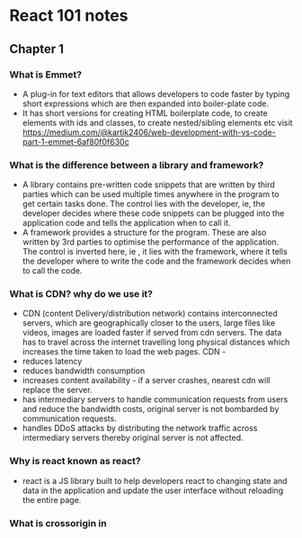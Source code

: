 # React 101 notes

## Chapter 1

### What is Emmet?
- A plug-in for text editors that allows developers to code faster by typing short expressions which are then expanded into boiler-plate code.
- It has short versions for creating HTML boilerplate code, to create elements with ids and classes, to create nested/sibling elements etc
  visit https://medium.com/@kartik2406/web-development-with-vs-code-part-1-emmet-6af80f0f630c

### What is the difference between a library and framework?
- A library contains pre-written code snippets that are written by third parties  which can be used multiple times anywhere in the program to get certain tasks done. The control lies with the developer, ie, the developer decides where these code snippets can be plugged into the application code and tells the application when to call it.
- A framework provides a structure for the program. These are also written by 3rd parties to optimise the performance of the application. The control is inverted here, ie , it lies with the framework, where it tells the developer where to write the code and the framework decides when to call the code.

### What is CDN? why do we use it?
-  CDN (content Delivery/distribution network) contains interconnected servers, which are geographically closer to the users, large files like videos, images are loaded faster if served from cdn servers. The data has to travel across the internet travelling long physical distances which increases the time taken to load the web pages.
CDN - 
- reduces latency
- reduces bandwidth consumption
- increases content availability - if a server crashes, nearest cdn will replace the server.
- has intermediary servers to handle communication requests from users and reduce the bandwidth costs, original server is not bombarded by communication requests.
- handles DDoS attacks by distributing the network traffic across intermediary servers thereby original server is not affected.

### Why is react known as react? 

- react is a JS library built to help developers react to changing state and data in the application and update the user interface without reloading the entire page.

### What is crossorigin in <script> tag?
- crossorigin attribute is used to define how resources from servers in other origins are accessed. Here the origin refers to domain, port, sub-domain, security protocol(https/http) etc
- If the attribute is set to anonymous, then the web app making the request need not provide user credentials
- If the attribute is set to use-credentials, the the web app making the request should send credentials, cookies, certificates etc for validation.
- crossorigin attribute is a part of CORS tool (header based mechanism) which handles the requests made to servers in other origins while preventing cross-origin site attacks.
- for security reasons, browsers do not allow resource sharing between different origins. fetch() and XMLHttpRequest() follow same-origin resource sharing policy. To access resources from other origins, CORS is needed.
- The browsers make a pre-flight request to the server hosting the cross-origin resource to check if the server allows the actual request. The browser sends headers that indicate HTTP method and headers that will be used in the actual request.

### What is the difference between React and ReactDOM (React.createElement and ReactDOM.createRoot) in the code?
- React here refers to the core react library, which has tools and methods by which component based user interfaces are built. These elements are created as objects, which are then rendered as HTML elements in the ReactDOM.
- ReactDOM is the mediator between the actual browser DOM and react's virtual DOM. It renders the components created using core react library in the DOM and perform DOM manipulation.
- The files are available separately because the react components built using core react library can be rendered in different interfaces such as web (ReactDOM), mobile(ReactNative),Virtual Reality (ReactVR) etc. Core react is not platform dependent, this is what makes it so versatile.

### What is the difference between react.development.js and react.production.js files via CDN? 
react.development.js
- core react file (which is developed in pure JS) for developers to use in dev mode
- code is readable, larger in size

react.production.js 
- This is the core react file for production mode
- code is compressed and minified, size is reduced to enhance performance in end-uder devices.

### What is async and defer?
async in functions
- it is a keyword used before function definition.
- async functions will always return a promise.

```
const p = new promise((resolve,reject)=>{
  resolve('promise resolved')
})

 async function getData(){
  return p
 }
  const data = getData() //this data now contains promise that is explcitly returned
  data.then((response)=>console.log(response))
```

- if any other value is returned by the function instead of a promise, the value is wrapped inside a promise and then returned.

```
async function getData(){
  return "async data"
}
const data = getData() // data now contains a promise
data.then((response)=>console.log(response))
```

async and defer in <script> tag 
- when a web page is loaded, html is parsed and scripts are fetched and executed line by line.
- async and defer are boolean attributes that are used in script tag to load the scripts efficiently.
 
 loading a script without async or defer
 - html get parsed until the script tag occurs in the html content. html parsing is halted, scripts are fetched and at the same time executed line by line. After the scripts are completely executed, only then the html parsing is resumed.

 loading script with async attribute 
 - html code is parsed and paralelly the scripts are fetched. Once all scripts are fetched, parsing is resumed and the scripts are executed completely. Only after this the html code parsing is resumed.
 - async does not maintain the order of execution of the scripts. If there are scripts which do not interact with the DOM like scripts that load images or videos can benefit from async.

 loading scripts with defer attribute 
 - html gets parsed and parallelly the scripts are fetched, these scripts are not executed until the entire html code gets parsed (loaded) completely. After the parsing is complete the scripts are executed.
 - Maintains the order of execution of the scripts.
 - useful in situations where the scripts interact with the DOM like adding event listener etc and in situation where scripts are modular in nature.
 - defer is the best of both worlds 

## Chapter 2

### What is npm?
- It is a package manager used to download dependencies/packages to be used in the code.
- it is a repository for all packages
- to add npm in the app,
 ```
 npm init
 ```
 this command adds package.json file in the app's directory, which has information regarding the version and configuration of the packages used in the app.

 
# Parcel Bundler -
- creates a dev build
- creates a localserver
- automatically refreshes the page , HMR (Hot Module Replacement) or Hot Reloading
- uses a File Watching Algorithm written in C++
- builds after every save, and the build time is significantly reduced for each build
- caches binary files in order to build faster after every save (.parcel-cache)
- does image optimization,loading images are a costly operation in web development
- minifies files for production
- compresses files
- consistent hashing
- code splitting
- differential bundling - runs app on different versions of a browser, also in different browsers
- diagnostics - provides better error suggestions
- can also host app on https
- Tree shaking - remove unused code
- different builds for dev and production
